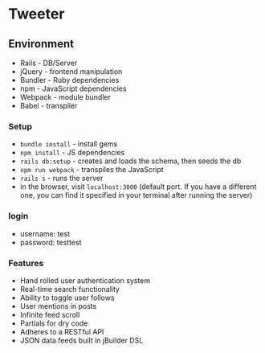 # Tweeter

## Environment
- Rails - DB/Server
- jQuery - frontend manipulation
- Bundler - Ruby dependencies
- npm - JavaScript dependencies
- Webpack - module bundler
- Babel - transpiler

### Setup 
- `bundle install` - install gems
- `npm install` - JS dependencies
- `rails db:setup` - creates and loads the schema, then seeds the db
- `npm run webpack` - transpiles the JavaScript
- `rails s` - runs the server
- in the browser, visit `localhost:3000` (default port. If you have a different one, you can find it specified in your terminal after running the server)

### login
- username: test
- password: testtest 

### Features
- Hand rolled user authentication system
- Real-time search functionality
- Ability to toggle user follows
- User mentions in posts
- Infinite feed scroll
- Partials for dry code 
- Adheres to a RESTful API
- JSON data feeds built in jBuilder DSL